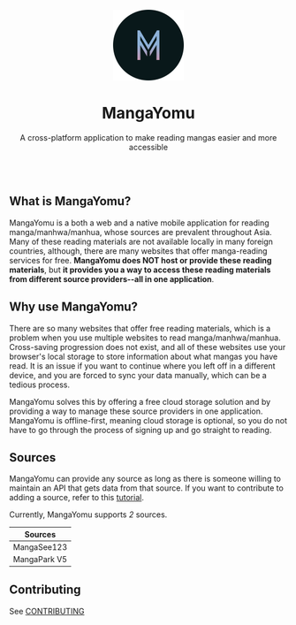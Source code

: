 <p align="center">
  <img src="/assets/logo_circle.png" width="128" height="128">
</p>
<h1 align="center">
  MangaYomu
</h1>
<p align="center">
  A cross-platform application to make reading mangas easier and more accessible
</p>

<br>
<br>

## What is MangaYomu?

MangaYomu is a both a web and a native mobile application for reading manga/manhwa/manhua, whose sources are
prevalent throughout Asia. Many of these reading materials are not available locally in many foreign countries, although,
there are many websites that offer manga-reading services for free. **MangaYomu does NOT host or provide these reading materials**, but
**it provides you a way to access these reading materials from different source providers--all in one application**.

## Why use MangaYomu?

There are so many websites that offer free reading materials, which is a problem when you use multiple websites to read
manga/manhwa/manhua. Cross-saving progression does not exist, and all of these websites use your browser's local storage
to store information about what mangas you have read. It is an issue if you want to continue where you left off in a
different device, and you are forced to sync your data manually, which can be a tedious process.

MangaYomu solves this by offering a free cloud storage solution and by providing a way to manage these source providers
in one application. MangaYomu is offline-first, meaning cloud storage is optional, so you do not have to go through the
process of signing up and go straight to reading.

## Sources

MangaYomu can provide any source as long as there is someone willing to maintain an API that gets data from that source.
If you want to contribute to adding a source, refer to this [tutorial](/docs/adding-a-source-tutorial.md).

Currently, MangaYomu supports _2_ sources.

| Sources      |
| ------------ |
| MangaSee123  |
| MangaPark V5 |

## Contributing

See [CONTRIBUTING](/CONTRIBUTING.md)
